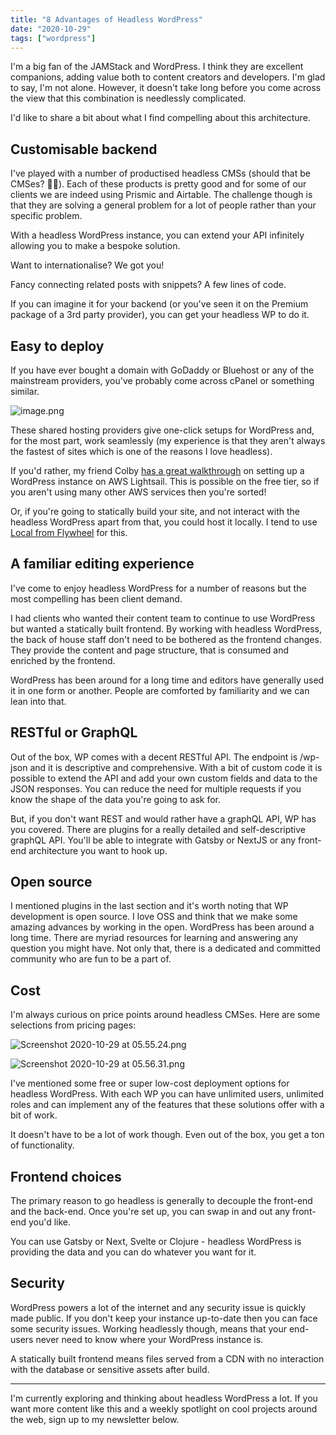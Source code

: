 ```yaml
---
title: "8 Advantages of Headless WordPress"
date: "2020-10-29"
tags: ["wordpress"]
---
```


I'm a big fan of the JAMStack and WordPress. I think they are excellent companions, adding value both to content creators and developers. I'm glad to say, I'm not alone. However, it doesn't take long before you come across the view that this combination is needlessly complicated.

I'd like to share a bit about what I find compelling about this architecture.

## Customisable backend

I've played with a number of productised headless CMSs (should that be CMSes? 🤷🏽). Each of these products is pretty good and for some of our clients we are indeed using Prismic and Airtable. The challenge though is that they are solving a general problem for a lot of people rather than your specific problem.

With a headless WordPress instance, you can extend your API infinitely allowing you to make a bespoke solution.

Want to internationalise? We got you!

Fancy connecting related posts with snippets? A few lines of code.

If you can imagine it for your backend (or you've seen it on the Premium package of a 3rd party provider), you can get your headless WP to do it.

## Easy to deploy

If you have ever bought a domain with GoDaddy or Bluehost or any of the mainstream providers, you've probably come across cPanel or something similar.

![image.png](/images/9FV8-wHZc.png)

These shared hosting providers give one-click setups for WordPress and, for the most part, work seamlessly (my experience is that they aren't always the fastest of sites which is one of the reasons I love headless).

If you'd rather, my friend Colby [has a great walkthrough](https://egghead.io/lessons/aws-create-a-new-wordpress-instance-on-aws-with-amazon-lightsail) on setting up a WordPress instance on AWS Lightsail. This is possible on the free tier, so if you aren't using many other AWS services then you're sorted!

Or, if you're going to statically build your site, and not interact with the headless WordPress apart from that, you could host it locally. I tend to use [Local from Flywheel](https://localwp.com/) for this.

## A familiar editing experience

I've come to enjoy headless WordPress for a number of reasons but the most compelling has been client demand.

I had clients who wanted their content team to continue to use WordPress but wanted a statically built frontend. By working with headless WordPress, the back of house staff don't need to be bothered as the frontend changes. They provide the content and page structure, that is consumed and enriched by the frontend.

WordPress has been around for a long time and editors have generally used it in one form or another. People are comforted by familiarity and we can lean into that.

## RESTful or GraphQL

Out of the box, WP comes with a decent RESTful API. The endpoint is /wp-json and it is descriptive and comprehensive. With a bit of custom code it is possible to extend the API and add your own custom fields and data to the JSON responses. You can reduce the need for multiple requests if you know the shape of the data you're going to ask for.

But, if you don't want REST and would rather have a graphQL API, WP has you covered. There are plugins for a really detailed and self-descriptive graphQL API. You'll be able to integrate with Gatsby or NextJS or any front-end architecture you want to hook up.

## Open source

I mentioned plugins in the last section and it's worth noting that WP development is open source. I love OSS and think that we make some amazing advances by working in the open. WordPress has been around a long time. There are myriad resources for learning and answering any question you might have. Not only that, there is a dedicated and committed community who are fun to be a part of.

## Cost

I'm always curious on price points around headless CMSes. Here are some selections from pricing pages:

![Screenshot 2020-10-29 at 05.55.24.png](/images/70O_jN66r.png)

![Screenshot 2020-10-29 at 05.56.31.png](/images/a74LMgbW1.png)

I've mentioned some free or super low-cost deployment options for headless WordPress. With each WP you can have unlimited users, unlimited roles and can implement any of the features that these solutions offer with a bit of work.

It doesn't have to be a lot of work though. Even out of the box, you get a ton of functionality.

## Frontend choices

The primary reason to go headless is generally to decouple the front-end and the back-end. Once you're set up, you can swap in and out any front-end you'd like.

You can use Gatsby or Next, Svelte or Clojure - headless WordPress is providing the data and you can do whatever you want for it.

## Security

WordPress powers a lot of the internet and any security issue is quickly made public. If you don't keep your instance up-to-date then you can face some security issues. Working headlessly though, means that your end-users never need to know where your WordPress instance is.

A statically built frontend means files served from a CDN with no interaction with the database or sensitive assets after build.

* * *

  
  
I'm currently exploring and thinking about headless WordPress a lot. If you want more content like this and a weekly spotlight on cool projects around the web, sign up to my newsletter below.
